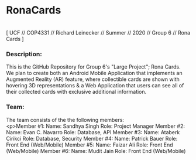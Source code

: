 # RonaCards
<br/>[ UCF // COP4331 // Richard Leinecker // Summer // 2020 // Group 6 // Rona Cards ]
### Description:
This is the GitHub Repository for Group 6's "Large Project"; Rona Cards.
<br/>We plan to create both an Android Mobile Application that implements an Augmented Reality (AR) feature, where collectible cards are shown with hovering 3D representations & a Web Application that users can see all of their collected cards with exclusive additional information.
### Team:
The team consists of the the following members:
<br/>&lt;p&gt;Member #1:
    Name: Sandhya Singh
    Role: Project Manager
  Member #2:
    Name: Evan C. Navarro
    Role: Database, API
  Member #3:
    Name: Ataberk Cirikci
    Role: Database, Security
  Member #4:
    Name: Patrick Bauer
    Role: Front End (Web/Mobile)
  Member #5:
    Name: Faizar Ali
    Role: Front End (Web/Mobile)
  Member #6:
    Name: Mudit Jain
    Role: Front End (Web/Mobile)
